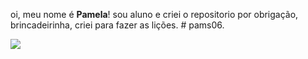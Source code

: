 oi, meu nome é **Pamela**! sou aluno e criei o repositorio por obrigação, brincadeirinha, criei para fazer as lições. # pams06.

![](https://i.pinimg.com/736x/30/25/91/30259109ca5612e2ed3ed695699de147.jpg)
